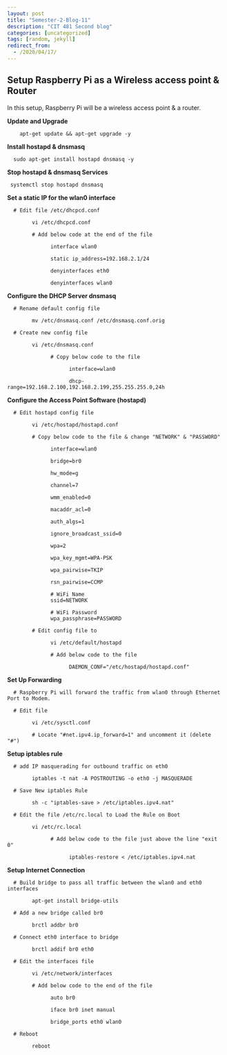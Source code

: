 ```yaml
---
layout: post
title: "Semester-2-Blog-11"
description: "CIT 481 Second blog"
categories: [uncategorized]
tags: [random, jekyll]
redirect_from:
  - /2020/04/17/
---
```


## Setup Raspberry Pi as a Wireless access point & Router

In this setup, Raspberry Pi will be a wireless access point & a router.

  __Update and Upgrade__

        apt-get update && apt-get upgrade -y

  __Install hostapd & dnsmasq__

      sudo apt-get install hostapd dnsmasq -y
      
  __Stop hostapd & dnsmasq Services__

     systemctl stop hostapd dnsmasq

  __Set a static IP for the wlan0 interface__

      # Edit file /etc/dhcpcd.conf

            vi /etc/dhcpcd.conf

            # Add below code at the end of the file

                  interface wlan0

                  static ip_address=192.168.2.1/24

                  denyinterfaces eth0

                  denyinterfaces wlan0

  __Configure the DHCP Server dnsmasq__

      # Rename default config file

            mv /etc/dnsmasq.conf /etc/dnsmasq.conf.orig

      # Create new config file

            vi /etc/dnsmasq.conf

                  # Copy below code to the file

                        interface=wlan0
                        
                        dhcp-range=192.168.2.100,192.168.2.199,255.255.255.0,24h

  __Configure the Access Point Software (hostapd)__

      # Edit hostapd config file

            vi /etc/hostapd/hostapd.conf

            # Copy below code to the file & change "NETWORK" & "PASSWORD"

                  interface=wlan0

                  bridge=br0

                  hw_mode=g

                  channel=7

                  wmm_enabled=0

                  macaddr_acl=0

                  auth_algs=1

                  ignore_broadcast_ssid=0

                  wpa=2

                  wpa_key_mgmt=WPA-PSK

                  wpa_pairwise=TKIP

                  rsn_pairwise=CCMP

                  # WiFi Name
                  ssid=NETWORK

                  # WiFi Password
                  wpa_passphrase=PASSWORD

            # Edit config file to 
  
                  vi /etc/default/hostapd

                  # Add below code to the file

                        DAEMON_CONF="/etc/hostapd/hostapd.conf"

  __Set Up Forwarding__

      # Raspberry Pi will forward the traffic from wlan0 through Ethernet Port to Modem.

      # Edit file

            vi /etc/sysctl.conf

            # Locate "#net.ipv4.ip_forward=1" and uncomment it (delete "#")

   __Setup iptables rule__
      
      # add IP masquerading for outbound traffic on eth0 
      
            iptables -t nat -A POSTROUTING -o eth0 -j MASQUERADE

      # Save New iptables Rule

            sh -c "iptables-save > /etc/iptables.ipv4.nat"

      # Edit the file /etc/rc.local to Load the Rule on Boot

            vi /etc/rc.local

                  # Add below code to the file just above the line "exit 0"

                        iptables-restore < /etc/iptables.ipv4.nat

  __Setup Internet Connection__
      
      # Build bridge to pass all traffic between the wlan0 and eth0 interfaces

            apt-get install bridge-utils

      # Add a new bridge called br0

            brctl addbr br0

      # Connect eth0 interface to bridge

            brctl addif br0 eth0

      # Edit the interfaces file

            vi /etc/network/interfaces

            # Add below code to the end of the file

                  auto br0

                  iface br0 inet manual

                  bridge_ports eth0 wlan0

      # Reboot

            reboot


















































